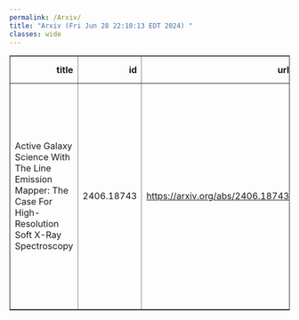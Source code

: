```yaml
---
permalink: /Arxiv/
title: "Arxiv (Fri Jun 28 22:10:13 EDT 2024) "
classes: wide
---
```

<table border="1" class="dataframe">
  <thead>
    <tr style="text-align: right;">
      <th>title</th>
      <th>id</th>
      <th>url</th>
      <th>authors</th>
      <th>Local Authors</th>
    </tr>
  </thead>
  <tbody>
    <tr>
      <td>Active Galaxy Science With The Line Emission Mapper: The Case For   High-Resolution Soft X-Ray Spectroscopy</td>
      <td>2406.18743</td>
      <td><a href="https://arxiv.org/abs/2406.18743" target="_blank">https://arxiv.org/abs/2406.18743</a></td>
      <td>Kimberly A. Weaver, Jenna M. Cann, Ryan W. Pfeifle, Malgorzata Sobolewska, Ciro Pinto, Mojegan Azadi, Delphine Porquet, Priyanka Chakraborty, Daniele Rogantini, Gerrit Schellenberger, Ryan Tanner, Simona Mei, Akos Bogdan, Dustin Nguyen</td>
      <td>Dustin Nguyen</td>
    </tr>
  </tbody>
</table>